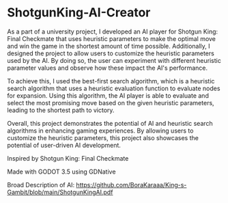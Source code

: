 # ShotgunKing-AI-Creator

As a part of a university project, I developed an AI player for Shotgun King: Final Checkmate that uses heuristic parameters to make the optimal move and win the game in the shortest amount of time possible. Additionally, I designed the project to allow users to customize the heuristic parameters used by the AI. By doing so, the user can experiment with different heuristic parameter values and observe how these impact the AI's performance.

To achieve this, I used the best-first search algorithm, which is a heuristic search algorithm that uses a heuristic evaluation function to evaluate nodes for expansion. Using this algorithm, the AI player is able to evaluate and select the most promising move based on the given heuristic parameters, leading to the shortest path to victory.

Overall, this project demonstrates the potential of AI and heuristic search algorithms in enhancing gaming experiences. By allowing users to customize the heuristic parameters, this project also showcases the potential of user-driven AI development.

Inspired by Shotgun King: Final Checkmate

Made with GODOT 3.5 using GDNative

Broad Description of AI: https://github.com/BoraKaraaa/King-s-Gambit/blob/main/ShotgunKingAI.pdf
